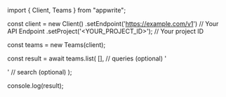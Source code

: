 import { Client, Teams } from "appwrite";

const client = new Client()
    .setEndpoint('https://example.com/v1') // Your API Endpoint
    .setProject('<YOUR_PROJECT_ID>'); // Your project ID

const teams = new Teams(client);

const result = await teams.list(
    [], // queries (optional)
    '<SEARCH>' // search (optional)
);

console.log(result);
